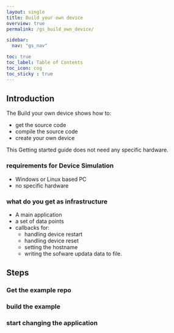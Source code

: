 ```yaml
---
layout: single
title: Build your own device
overview: true
permalink: /gs_build_own_device/

sidebar:
  nav: "gs_nav"

toc: true
toc_label: Table of Contents
toc_icon: cog
toc_sticky : true
---
```



## Introduction

The Build your own device shows how to:

- get the source code
- compile the source code
- create your own device

This Getting started guide does not need any specific hardware.

### requirements for Device Simulation

- Windows or Linux based PC
- no specific hardware

### what do you get as infrastructure

- A main application
- a set of data points
- callbacks for:
  - handling device restart
  - handling device reset
  - setting the hostname
  - writing the sofware updata data to file.

## Steps

### Get the example repo

### build the example

### start changing the application